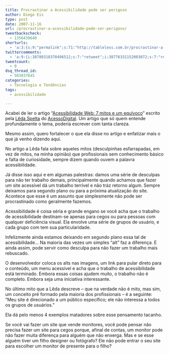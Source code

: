```yaml
---
title: Procrastinar a Acessibilidade pode ser perigoso
author: Diego Eis
type: post
date: 2007-11-16
url: /procrastinar-a-acessibilidade-pode-ser-perigoso/
tweetbackscheck:
  - 1356439648
shorturls:
  - 'a:3:{s:9:"permalink";s:71:"http://tableless.com.br/procrastinar-a-acessibilidade-pode-ser-perigoso";s:7:"tinyurl";s:26:"http://tinyurl.com/3nqg62y";s:4:"isgd";s:19:"http://is.gd/4xea8v";}'
twittercomments:
  - 'a:9:{i:38780318370496512;s:7:"retweet";i:38776331152003072;s:7:"retweet";i:38775952062423040;s:7:"retweet";i:38775801188974592;s:7:"retweet";i:38773328701431808;s:7:"retweet";i:38772810952359936;s:7:"retweet";i:38770111909208064;s:7:"retweet";i:38769707515379712;s:7:"retweet";i:38769702394281984;s:7:"retweet";}'
tweetcount:
  - 9
dsq_thread_id:
  - 503037645
categories:
  - Tecnologia e Tendências
tags:
  - acessibilidade

---
```

Acabei de ler o artigo &#8220;[Acessibilidade Web: 7 mitos e um equívoco][1]&#8221; escrito pela [Lêda Spelta][2] do [AcessoDigital][3]. Um artigo que só quem entende profundamente o tema, poderia escrever com tanta clareza.
  
Mesmo assim, quero fortalecer o que ela disse no artigo e enfatizar mais o que já venho dizendo aqui.

No artigo a Lêda fala sobre aqueles mitos (desculpinhas esfarrapadas, em vez de mitos, na minha opinião) que profissionais sem conhecimento básico e falta de curiosidade, sempre dizem quando ouvem a palavra acessibilidade.

Já disse isso aqui e em algumas palestras: damos uma série de desculpas para não ter trabalho demais, principalmente quando achamos que fazer um site acessível dá um trabalho terrível e não tráz retorno algum. Sempre deixamos para segundo plano ou para a próxima atualização do site. Acontece que esse é um assunto que simplesmente não pode ser procrastinado como geralmente fazemos.
  
Acessibilidade é coisa séria e grande engano se você acha que o trabalho de acessibilidade destinam-se apenas para cegos ou para pessoas com qualquer deficiência visual. Ela envolve uma série de grupos de usuário, e cada grupo com tem sua particularidade.

Infelizmente ainda estamos deixando em segundo plano essa tal de acessibilidade&#8230; Na maioria das vezes um simples &#8220;alt&#8221; faz a diferença. E ainda assim, pode servir como desculpa para não fazer um trabalho mais rebuscado.
  
O desenvolvedor coloca os alts nas imagens, um link para pular direto para o conteúdo, um menu acessível e acha que o trabalho de acessibilidade está terminado. Embora essas coisas ajudem muito, o trabalho não é completo. Embora seja uma iniciativa interessante.

No último mito que a Lêda descreve &#8211; que na verdade não é mito, mas sim, um conceito pré formado pela maioria dos profissionais &#8211; é a seguinte: &#8220;Meu site é direcionado a um público específico; ele não interessa a todos os grupos de usuários.&#8221;
  
Ela dá pelo menos 4 exemplos matadores sobre esse pensamento tacanho.
  
Se você vai fazer um site que vende monitores, você pode pensar não precisa fazer um site para cegos porque, afinal de contas, um monitor pode não fazer muita diferença para alguém que não enxerga. Mas e se esse alguém tiver um filho designer ou fotógrafo? Ele não pode entrar o seu site para escolher um monitor de presente para o filho?

 [1]: http://acessodigital.net/art_acessibilidade-web-7-mitos-e-um-equivoco.html
 [2]: http://acessodigital.net/quem_somos.html#leda
 [3]: http://acessodigital.net/